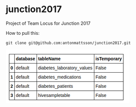 # junction2017
Project of Team Locus for Junction 2017

How to pull this:

```
git clone git@github.com:antonmattsson/junction2017.git
```

![sql_tables](sql_tables.png)
